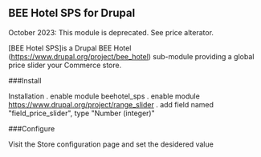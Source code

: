 BEE Hotel SPS for Drupal
------------------------

October 2023: This module is deprecated. See price alterator.

[BEE Hotel SPS]is a Drupal BEE Hotel (https://www.drupal.org/project/bee_hotel)
sub-module providing a global price slider your Commerce store.

###Install

Installation
. enable module beehotel_sps
. enable module https://www.drupal.org/project/range_slider
. add field named "field_price_slider", type  "Number (integer)"


###Configure

Visit the Store configuration page and set the desidered value
